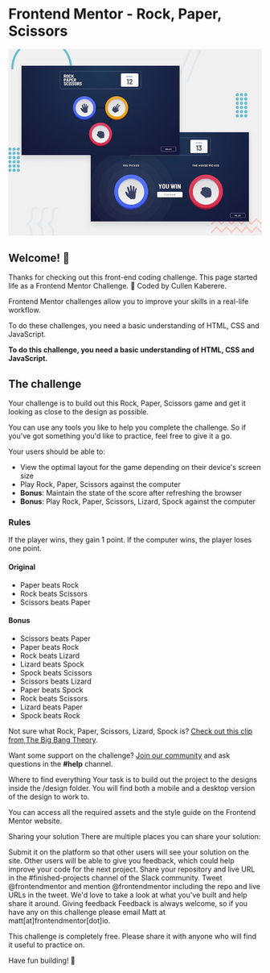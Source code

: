 # Frontend Mentor - Rock, Paper, Scissors

![Design preview for the Rock, Paper, Scissors coding challenge](./design/desktop-preview.jpg)

## Welcome! 👋

Thanks for checking out this front-end coding challenge. This page started life as a Frontend Mentor Challenge. 🎉 Coded by Cullen Kaberere.

Frontend Mentor challenges allow you to improve your skills in a real-life workflow.

To do these challenges, you need a basic understanding of HTML, CSS and JavaScript.

**To do this challenge, you need a basic understanding of HTML, CSS and JavaScript.**

## The challenge

Your challenge is to build out this Rock, Paper, Scissors game and get it looking as close to the design as possible.

You can use any tools you like to help you complete the challenge. So if you've got something you'd like to practice, feel free to give it a go.

Your users should be able to:

- View the optimal layout for the game depending on their device's screen size
- Play Rock, Paper, Scissors against the computer
- **Bonus**: Maintain the state of the score after refreshing the browser
- **Bonus**: Play Rock, Paper, Scissors, Lizard, Spock against the computer

### Rules

If the player wins, they gain 1 point. If the computer wins, the player loses one point.

#### Original

- Paper beats Rock
- Rock beats Scissors
- Scissors beats Paper

#### Bonus

- Scissors beats Paper
- Paper beats Rock
- Rock beats Lizard
- Lizard beats Spock
- Spock beats Scissors
- Scissors beats Lizard
- Paper beats Spock
- Rock beats Scissors
- Lizard beats Paper
- Spock beats Rock

Not sure what Rock, Paper, Scissors, Lizard, Spock is? [Check out this clip from The Big Bang Theory](https://www.youtube.com/watch?v=iSHPVCBsnLw).

Want some support on the challenge? [Join our community](https://www.frontendmentor.io/community) and ask questions in the **#help** channel.

Where to find everything
Your task is to build out the project to the designs inside the /design folder. You will find both a mobile and a desktop version of the design to work to.

You can access all the required assets and the style guide on the Frontend Mentor website.

Sharing your solution
There are multiple places you can share your solution:

Submit it on the platform so that other users will see your solution on the site. Other users will be able to give you feedback, which could help improve your code for the next project.
Share your repository and live URL in the #finished-projects channel of the Slack community.
Tweet @frontendmentor and mention @frontendmentor including the repo and live URLs in the tweet. We'd love to take a look at what you've built and help share it around.
Giving feedback
Feedback is always welcome, so if you have any on this challenge please email Matt at matt[at]frontendmentor[dot]io.

This challenge is completely free. Please share it with anyone who will find it useful to practice on.

Have fun building! 🚀


